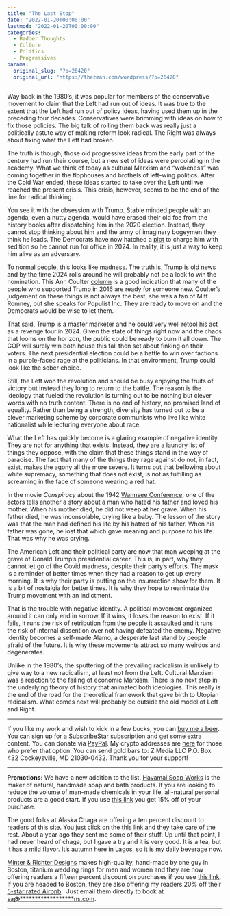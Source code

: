 ```yaml
---
title: "The Last Stop"
date: "2022-01-20T00:00:00"
lastmod: "2022-01-20T00:00:00"
categories:
  - Badder Thoughts
  - Culture
  - Politics
  - Progressives
params:
  original_slug: "?p=26420"
  original_url: "https://thezman.com/wordpress/?p=26420"
---
```


Way back in the 1980’s, it was popular for members of the conservative
movement to claim that the Left had run out of ideas. It was true to the
extent that the Left had run out of policy ideas, having used them up in
the preceding four decades. Conservatives were brimming with ideas on
how to fix those policies. The big talk of rolling them back was really
just a politically astute way of making reform look radical. The Right
was always about fixing what the Left had broken.

The truth is though, those old progressive ideas from the early part of
the century had run their course, but a new set of ideas were
percolating in the academy. What we think of today as cultural Marxism
and “wokeness” was coming together in the flophouses and brothels of
left-wing politics. After the Cold War ended, these ideas started to
take over the Left until we reached the present crisis. This crisis,
however, seems to be the end of the line for radical thinking.

You see it with the obsession with Trump. Stable minded people with an
agenda, even a nutty agenda, would have erased their old foe from the
history books after dispatching him in the 2020 election. Instead, they
cannot stop thinking about him and the army of imaginary bogeymen they
think he leads. The Democrats have now hatched a <a
href="https://thehill.com/homenews/senate/589858-democrats-see-good-chance-of-garland-prosecuting-trump"
rel="noopener" target="_blank">plot</a> to charge him with sedition so
he cannot run for office in 2024. In reality, it is just a way to keep
him alive as an adversary.

To normal people, this looks like madness. The truth is, Trump is old
news and by the time 2024 rolls around he will probably not be a lock to
win the nomination. This Ann Coulter
[column](https://www.takimag.com/article/the-message-in-the-polls-trumps-done/)
is a good indication that many of the people who supported Trump in 2016
are ready for someone new. Coulter’s judgement on these things is not
always the best, she was a fan of Mitt Romney, but she speaks for
Populist Inc. They are ready to move on and the Democrats would be wise
to let them.

That said, Trump is a master marketer and he could very well retool his
act as a revenge tour in 2024. Given the state of things right now and
the chaos that looms on the horizon, the public could be ready to burn
it all down. The GOP will surely win both house this fall then set about
finking on their voters. The next presidential election could be a
battle to win over factions in a purple-faced rage at the politicians.
In that environment, Trump could look like the sober choice.

Still, the Left won the revolution and should be busy enjoying the
fruits of victory but instead they long to return to the battle. The
reason is the ideology that fueled the revolution is turning out to be
nothing but clever words with no truth content. There is no end of
history, no promised land of equality. Rather than being a strength,
diversity has turned out to be a clever marketing scheme by corporate
communists who live like white nationalist while lecturing everyone
about race.

What the Left has quickly become is a glaring example of negative
identity. They are not for anything that exists. Instead, they are a
laundry list of things they oppose, with the claim that these things
stand in the way of paradise. The fact that many of the things they rage
against do not, in fact, exist, makes the agony all the more severe. It
turns out that bellowing about white supremacy, something that does not
exist, is not as fulfilling as screaming in the face of someone wearing
a red hat.

In the movie *Conspiracy* about the 1942 [Wannsee
Conference](https://en.wikipedia.org/wiki/Wannsee_Conference), one of
the actors tells another a story about a man who hated his father and
loved his mother. When his mother died, he did not weep at her grave.
When his father died, he was inconsolable, crying like a baby. The
lesson of the story was that the man had defined his life by his hatred
of his father. When his father was gone, he lost that which gave meaning
and purpose to his life. That was why he was crying.

The American Left and their political party are now that man weeping at
the grave of Donald Trump’s presidential career. This is, in part, why
they cannot let go of the Covid madness, despite their party’s efforts.
The mask is a reminder of better times when they had a reason to get up
every morning. It is why their party is putting on the insurrection show
for them. It is a bit of nostalgia for better times. It is why they hope
to reanimate the Trump movement with an indictment.

That is the trouble with negative identity. A political movement
organized around it can only end in sorrow. If it wins, it loses the
reason to exist. If it fails, it runs the risk of retribution from the
people it assaulted and it runs the risk of internal dissention over not
having defeated the enemy. Negative identity becomes a self-made Alamo,
a desperate last stand by people afraid of the future. It is why these
movements attract so many weirdos and degenerates.

Unlike in the 1980’s, the sputtering of the prevailing radicalism is
unlikely to give way to a new radicalism, at least not from the Left.
Cultural Marxism was a reaction to the failing of economic Marxism.
There is no next step in the underlying theory of history that animated
both ideologies. This really is the end of the road for the theoretical
framework that gave birth to Utopian radicalism. What comes next will
probably be outside the old model of Left and Right.

------------------------------------------------------------------------

If you like my work and wish to kick in a few bucks, you can
<a href="https://www.buymeacoffee.com/mujolulu" rel="noopener"
target="_blank">buy me a beer</a>. You can sign up for a
<a href="https://www.subscribestar.com/the-z-blog" rel="noopener"
target="_blank">SubscribeStar</a> subscription and get some extra
content. You can donate via <a
href="https://www.paypal.com/donate/?cmd=_s-xclick&amp;hosted_button_id=UDAS2Q8JYA6CN&amp;source=url"
rel="noopener" target="_blank">PayPal</a>. My crypto addresses are
<a href="https://thezman.com/wordpress/?page_id=22713" rel="noopener"
target="_blank">here</a> for those who prefer that option. You can send
gold bars to: Z Media LLC P.O. Box 432 Cockeysville, MD 21030-0432.
Thank you for your support!

------------------------------------------------------------------------

**Promotions:** We have a new addition to the list.
<a href="https://havamalsoapworks.com/" rel="noopener"
target="_blank">Havamal Soap Works</a> is the maker of natural, handmade
soap and bath products. If you are looking to reduce the volume of
man-made chemicals in your life, all-natural personal products are a
good start. If you use
<a href="https://havamalsoapworks.com/discount/ZMAN" rel="noopener"
target="_blank">this link</a> you get 15% off of your purchase.

The good folks at Alaska Chaga are offering a ten percent discount to
readers of this site. You just click on the
<a href="https://alaskachaga.us/discount/ZMAN" rel="noopener noreferrer"
target="_blank">this link</a> and they take care of the rest. About a
year ago they sent me some of their stuff. Up until that point, I had
never heard of chaga, but I gave a try and it is very good. It is a tea,
but it has a mild flavor. It’s autumn here in Lagos, so it is my daily
beverage now.

<a href="https://www.minterandrichterdesigns.com/"
rel="noreferrer nofollow noopener" target="_blank">Minter &amp; Richter
Designs</a> makes high-quality, hand-made by one guy in Boston, titanium
wedding rings for men and women and they are now offering readers a
fifteen percent discount on purchases if you use
<a href="https://www.minterandrichterdesigns.com/discount/ZMAN"
rel="noreferrer nofollow noopener" target="_blank">this link</a>.
<span class="highlight"><span class="colour"><span class="font"><span class="size">If
you are headed to Boston, they are also offering my readers 20% off
their <a
href="https://www.airbnb.com/users/7988017/listings?user_id=7988017&amp;s=3"
rel="noopener noreferrer" target="_blank">5-star rated Airbnb</a>.  Just
email them directly to book at
<a href="mailto:sa***@*********************ns.com"
data-original-string="1DUQ6JxpQyf3DRY/rd4gbA==cb7OBhmEeuBWpzqbGe5t060xk8g9lIi7pEfVrFOsUhHQ9DA9WenhZ3JT6btU4AzAwt6"><span
class="apbct-email-encoder"
data-original-string="ecVV5ZWUfYTD4dRC1qu/cA==cb7ClgiIUcwAsft1jjzxRnbTVTNsH7kUz6uVJWMX+ET8ajpdR7rmvycvDNWg0f/D+ui"
title="This contact has been encoded by Anti-Spam by CleanTalk. Click to decode. To finish the decoding make sure that JavaScript is enabled in your browser.">sa<span
class="apbct-blur">***</span>@<span
class="apbct-blur">*********************</span>ns.com</span></a>.</span></span></span></span>

------------------------------------------------------------------------
